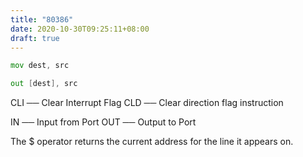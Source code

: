 ```yaml
---
title: "80386"
date: 2020-10-30T09:25:11+08:00
draft: true
---
```


```asm
mov dest, src

out [dest], src
```

CLI ── Clear Interrupt Flag
CLD ── Clear direction flag instruction

IN ── Input from Port
OUT ── Output to Port

The $ operator returns the current address for the line it appears on.